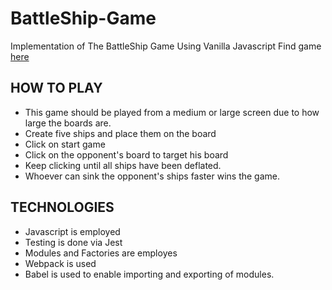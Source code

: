 # BattleShip-Game
Implementation of The BattleShip Game Using Vanilla Javascript
Find game [here](https://raw.githack.com/Tripple-A/BattleShip-Game/develop/dist/index.html)

## HOW TO PLAY
* This game should be played from a medium or large screen due to how large the boards are.
* Create five ships and place them on the board
* Click on start game
* Click on the opponent's board to target his board
* Keep clicking until all ships have been deflated.
* Whoever can sink the opponent's ships faster wins the game.

## TECHNOLOGIES
* Javascript is employed
* Testing is done via Jest
* Modules and Factories are employes
* Webpack is used
* Babel is used to enable importing and exporting of modules.
